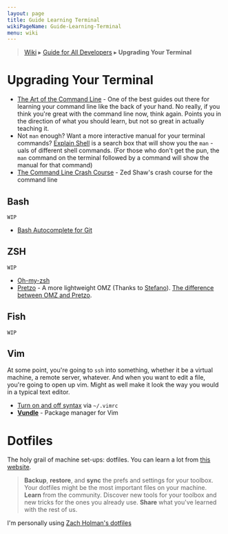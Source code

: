 ```yaml
---
layout: page
title: Guide Learning Terminal
wikiPageName: Guide-Learning-Terminal
menu: wiki
---
```


> [Wiki](Home) ▸ [Guide for All Developers](Guide-for-All-Developers) ▸ **Upgrading Your Terminal**

# Upgrading Your Terminal

* [The Art of the Command Line](https://github.com/jlevy/the-art-of-command-line) - One of the best guides out there for learning your command line like the back of your hand. No really, if you think you're great with the command line now, think again. Points you in the direction of what you should learn, but not so great in actually teaching it.
* Not `man` enough? Want a more interactive manual for your terminal commands? [Explain Shell](http://explainshell.com/) is a search box that will show you the `man` -uals of different shell commands. (For those who don't get the pun, the `man` command on the terminal followed by a command will show the manual for that command)
* [The Command Line Crash Course](http://cli.learncodethehardway.org/book/) - Zed Shaw's crash course for the command line

## Bash

`WIP`

* [Bash Autocomplete for Git](http://code-worrier.com/blog/autocomplete-git/)

## ZSH

`WIP`

* [Oh-my-zsh]()
* [Pretzo](https://github.com/sorin-ionescu/prezto) - A more lightweight OMZ (Thanks to [Stefano](https://twitter.com/stefanoschiavi)). [The difference between OMZ and Pretzo](https://github.com/sorin-ionescu/prezto/issues/611).

## Fish

`WIP`

## Vim

At some point, you're going to `ssh` into something, whether it be a virtual machine, a remote server, whatever. And when you want to edit a file, you're going to open up vim. Might as well make it look the way you would in a typical text editor. 

* [Turn on and off syntax](http://www.cyberciti.biz/faq/turn-on-or-off-color-syntax-highlighting-in-vi-or-vim/) via `~/.vimrc`
* [**Vundle**](https://github.com/gmarik/Vundle.vim) - Package manager for Vim

# Dotfiles

The holy grail of machine set-ups: dotfiles. You can learn a lot from [this website](http://dotfiles.github.io/).

> **Backup**, **restore**, and **sync** the prefs and settings for your toolbox. Your dotfiles might be the most important files on your machine.
> **Learn** from the community. Discover new tools for your toolbox and new tricks for the ones you already use.
> **Share** what you've learned with the rest of us.

I'm personally using [Zach Holman's dotfiles](https://github.com/holman/dotfiles)
